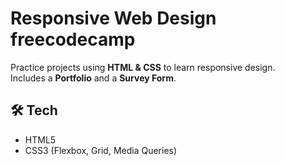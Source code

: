 # Responsive Web Design freecodecamp

Practice projects using **HTML & CSS** to learn responsive design.  
Includes a **Portfolio** and a **Survey Form**.

## 🛠 Tech
- HTML5  
- CSS3 (Flexbox, Grid, Media Queries)


